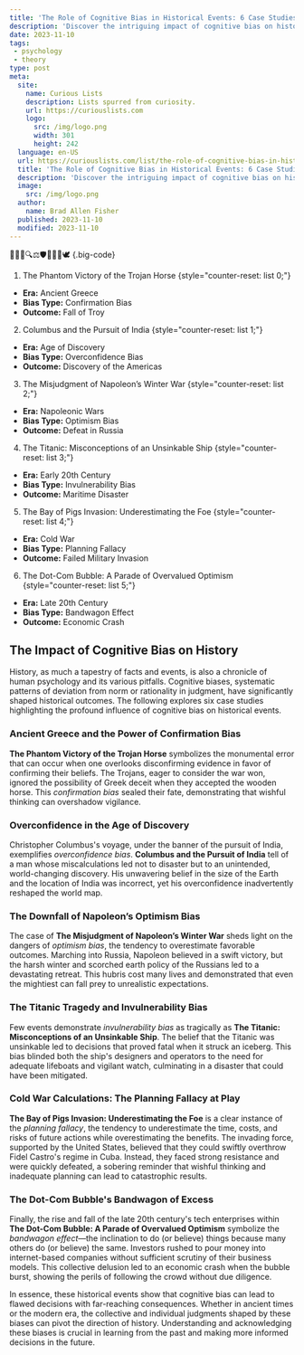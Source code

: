 ```yaml
---
title: 'The Role of Cognitive Bias in Historical Events: 6 Case Studies'
description: 'Discover the intriguing impact of cognitive bias on historical events through 6 captivating case studies that challenge our understanding of the past.'
date: 2023-11-10
tags:
 - psychology
 - theory
type: post
meta:
  site:
    name: Curious Lists
    description: Lists spurred from curiosity.
    url: https://curiouslists.com
    logo:
      src: /img/logo.png
      width: 301
      height: 242
  language: en-US
  url: https://curiouslists.com/list/the-role-of-cognitive-bias-in-historical-events-6-case-studies
  title: 'The Role of Cognitive Bias in Historical Events: 6 Case Studies'
  description: 'Discover the intriguing impact of cognitive bias on historical events through 6 captivating case studies that challenge our understanding of the past.'
  image:
    src: /img/logo.png
  author:
    name: Brad Allen Fisher
  published: 2023-11-10
  modified: 2023-11-10
---
```



🧠📜🤔🔍⚖️🛡️👑🚢🏰🕊️ {.big-code}

1. The Phantom Victory of the Trojan Horse {style="counter-reset: list 0;"}
  - **Era:** Ancient Greece
  - **Bias Type:** Confirmation Bias
  - **Outcome:** Fall of Troy

2. Columbus and the Pursuit of India {style="counter-reset: list 1;"}
  - **Era:** Age of Discovery
  - **Bias Type:** Overconfidence Bias
  - **Outcome:** Discovery of the Americas

3. The Misjudgment of Napoleon’s Winter War {style="counter-reset: list 2;"}
  - **Era:** Napoleonic Wars
  - **Bias Type:** Optimism Bias
  - **Outcome:** Defeat in Russia

4. The Titanic: Misconceptions of an Unsinkable Ship {style="counter-reset: list 3;"}
  - **Era:** Early 20th Century
  - **Bias Type:** Invulnerability Bias
  - **Outcome:** Maritime Disaster

5. The Bay of Pigs Invasion: Underestimating the Foe {style="counter-reset: list 4;"}
  - **Era:** Cold War
  - **Bias Type:** Planning Fallacy
  - **Outcome:** Failed Military Invasion

6. The Dot-Com Bubble: A Parade of Overvalued Optimism {style="counter-reset: list 5;"}
  - **Era:** Late 20th Century
  - **Bias Type:** Bandwagon Effect
  - **Outcome:** Economic Crash

## The Impact of Cognitive Bias on History

History, as much a tapestry of facts and events, is also a chronicle of human psychology and its various pitfalls. Cognitive biases, systematic patterns of deviation from norm or rationality in judgment, have significantly shaped historical outcomes. The following explores six case studies highlighting the profound influence of cognitive bias on historical events.

### Ancient Greece and the Power of Confirmation Bias

**The Phantom Victory of the Trojan Horse** symbolizes the monumental error that can occur when one overlooks disconfirming evidence in favor of confirming their beliefs. The Trojans, eager to consider the war won, ignored the possibility of Greek deceit when they accepted the wooden horse. This *confirmation bias* sealed their fate, demonstrating that wishful thinking can overshadow vigilance.

### Overconfidence in the Age of Discovery

Christopher Columbus's voyage, under the banner of the pursuit of India, exemplifies *overconfidence bias*. **Columbus and the Pursuit of India** tell of a man whose miscalculations led not to disaster but to an unintended, world-changing discovery. His unwavering belief in the size of the Earth and the location of India was incorrect, yet his overconfidence inadvertently reshaped the world map.

### The Downfall of Napoleon’s Optimism Bias

The case of **The Misjudgment of Napoleon’s Winter War** sheds light on the dangers of *optimism bias*, the tendency to overestimate favorable outcomes. Marching into Russia, Napoleon believed in a swift victory, but the harsh winter and scorched earth policy of the Russians led to a devastating retreat. This hubris cost many lives and demonstrated that even the mightiest can fall prey to unrealistic expectations.

### The Titanic Tragedy and Invulnerability Bias

Few events demonstrate *invulnerability bias* as tragically as **The Titanic: Misconceptions of an Unsinkable Ship**. The belief that the Titanic was unsinkable led to decisions that proved fatal when it struck an iceberg. This bias blinded both the ship's designers and operators to the need for adequate lifeboats and vigilant watch, culminating in a disaster that could have been mitigated.

### Cold War Calculations: The Planning Fallacy at Play

**The Bay of Pigs Invasion: Underestimating the Foe** is a clear instance of the *planning fallacy*, the tendency to underestimate the time, costs, and risks of future actions while overestimating the benefits. The invading force, supported by the United States, believed that they could swiftly overthrow Fidel Castro's regime in Cuba. Instead, they faced strong resistance and were quickly defeated, a sobering reminder that wishful thinking and inadequate planning can lead to catastrophic results.

### The Dot-Com Bubble's Bandwagon of Excess

Finally, the rise and fall of the late 20th century's tech enterprises within **The Dot-Com Bubble: A Parade of Overvalued Optimism** symbolize the *bandwagon effect*—the inclination to do (or believe) things because many others do (or believe) the same. Investors rushed to pour money into internet-based companies without sufficient scrutiny of their business models. This collective delusion led to an economic crash when the bubble burst, showing the perils of following the crowd without due diligence.

In essence, these historical events show that cognitive bias can lead to flawed decisions with far-reaching consequences. Whether in ancient times or the modern era, the collective and individual judgments shaped by these biases can pivot the direction of history. Understanding and acknowledging these biases is crucial in learning from the past and making more informed decisions in the future.